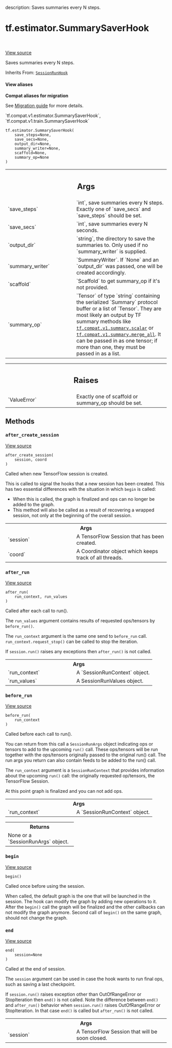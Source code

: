 description: Saves summaries every N steps.

<div itemscope itemtype="http://developers.google.com/ReferenceObject">
<meta itemprop="name" content="tf.estimator.SummarySaverHook" />
<meta itemprop="path" content="Stable" />
<meta itemprop="property" content="__init__"/>
<meta itemprop="property" content="after_create_session"/>
<meta itemprop="property" content="after_run"/>
<meta itemprop="property" content="before_run"/>
<meta itemprop="property" content="begin"/>
<meta itemprop="property" content="end"/>
</div>

# tf.estimator.SummarySaverHook

<!-- Insert buttons and diff -->

<table class="tfo-notebook-buttons tfo-api nocontent" align="left">

</table>

<a target="_blank" class="external" href="/code/stable/tensorflow/python/training/basic_session_run_hooks.py">View source</a>



Saves summaries every N steps.

Inherits From: [`SessionRunHook`](../../tf/estimator/SessionRunHook.md)

<section class="expandable">
  <h4 class="showalways">View aliases</h4>
  <p>
<b>Compat aliases for migration</b>
<p>See
<a href="https://www.tensorflow.org/guide/migrate">Migration guide</a> for
more details.</p>
<p>`tf.compat.v1.estimator.SummarySaverHook`, `tf.compat.v1.train.SummarySaverHook`</p>
</p>
</section>

<pre class="devsite-click-to-copy prettyprint lang-py tfo-signature-link">
<code>tf.estimator.SummarySaverHook(
    save_steps=None,
    save_secs=None,
    output_dir=None,
    summary_writer=None,
    scaffold=None,
    summary_op=None
)
</code></pre>



<!-- Placeholder for "Used in" -->


<!-- Tabular view -->
 <table class="responsive fixed orange">
<colgroup><col width="214px"><col></colgroup>
<tr><th colspan="2"><h2 class="add-link">Args</h2></th></tr>

<tr>
<td>
`save_steps`
</td>
<td>
`int`, save summaries every N steps. Exactly one of
`save_secs` and `save_steps` should be set.
</td>
</tr><tr>
<td>
`save_secs`
</td>
<td>
`int`, save summaries every N seconds.
</td>
</tr><tr>
<td>
`output_dir`
</td>
<td>
`string`, the directory to save the summaries to. Only used if
no `summary_writer` is supplied.
</td>
</tr><tr>
<td>
`summary_writer`
</td>
<td>
`SummaryWriter`. If `None` and an `output_dir` was passed,
one will be created accordingly.
</td>
</tr><tr>
<td>
`scaffold`
</td>
<td>
`Scaffold` to get summary_op if it's not provided.
</td>
</tr><tr>
<td>
`summary_op`
</td>
<td>
`Tensor` of type `string` containing the serialized `Summary`
protocol buffer or a list of `Tensor`. They are most likely an output by
TF summary methods like <a href="../../tf/compat/v1/summary/scalar.md"><code>tf.compat.v1.summary.scalar</code></a> or
<a href="../../tf/compat/v1/summary/merge_all.md"><code>tf.compat.v1.summary.merge_all</code></a>. It can be passed in as one tensor; if
more than one, they must be passed in as a list.
</td>
</tr>
</table>



<!-- Tabular view -->
 <table class="responsive fixed orange">
<colgroup><col width="214px"><col></colgroup>
<tr><th colspan="2"><h2 class="add-link">Raises</h2></th></tr>

<tr>
<td>
`ValueError`
</td>
<td>
Exactly one of scaffold or summary_op should be set.
</td>
</tr>
</table>



## Methods

<h3 id="after_create_session"><code>after_create_session</code></h3>

<a target="_blank" class="external" href="/code/stable/tensorflow/python/training/session_run_hook.py">View source</a>

<pre class="devsite-click-to-copy prettyprint lang-py tfo-signature-link">
<code>after_create_session(
    session, coord
)
</code></pre>

Called when new TensorFlow session is created.

This is called to signal the hooks that a new session has been created. This
has two essential differences with the situation in which `begin` is called:

* When this is called, the graph is finalized and ops can no longer be added
    to the graph.
* This method will also be called as a result of recovering a wrapped
    session, not only at the beginning of the overall session.

<!-- Tabular view -->
 <table class="responsive fixed orange">
<colgroup><col width="214px"><col></colgroup>
<tr><th colspan="2">Args</th></tr>

<tr>
<td>
`session`
</td>
<td>
A TensorFlow Session that has been created.
</td>
</tr><tr>
<td>
`coord`
</td>
<td>
A Coordinator object which keeps track of all threads.
</td>
</tr>
</table>



<h3 id="after_run"><code>after_run</code></h3>

<a target="_blank" class="external" href="/code/stable/tensorflow/python/training/basic_session_run_hooks.py">View source</a>

<pre class="devsite-click-to-copy prettyprint lang-py tfo-signature-link">
<code>after_run(
    run_context, run_values
)
</code></pre>

Called after each call to run().

The `run_values` argument contains results of requested ops/tensors by
`before_run()`.

The `run_context` argument is the same one send to `before_run` call.
`run_context.request_stop()` can be called to stop the iteration.

If `session.run()` raises any exceptions then `after_run()` is not called.

<!-- Tabular view -->
 <table class="responsive fixed orange">
<colgroup><col width="214px"><col></colgroup>
<tr><th colspan="2">Args</th></tr>

<tr>
<td>
`run_context`
</td>
<td>
A `SessionRunContext` object.
</td>
</tr><tr>
<td>
`run_values`
</td>
<td>
A SessionRunValues object.
</td>
</tr>
</table>



<h3 id="before_run"><code>before_run</code></h3>

<a target="_blank" class="external" href="/code/stable/tensorflow/python/training/basic_session_run_hooks.py">View source</a>

<pre class="devsite-click-to-copy prettyprint lang-py tfo-signature-link">
<code>before_run(
    run_context
)
</code></pre>

Called before each call to run().

You can return from this call a `SessionRunArgs` object indicating ops or
tensors to add to the upcoming `run()` call.  These ops/tensors will be run
together with the ops/tensors originally passed to the original run() call.
The run args you return can also contain feeds to be added to the run()
call.

The `run_context` argument is a `SessionRunContext` that provides
information about the upcoming `run()` call: the originally requested
op/tensors, the TensorFlow Session.

At this point graph is finalized and you can not add ops.

<!-- Tabular view -->
 <table class="responsive fixed orange">
<colgroup><col width="214px"><col></colgroup>
<tr><th colspan="2">Args</th></tr>

<tr>
<td>
`run_context`
</td>
<td>
A `SessionRunContext` object.
</td>
</tr>
</table>



<!-- Tabular view -->
 <table class="responsive fixed orange">
<colgroup><col width="214px"><col></colgroup>
<tr><th colspan="2">Returns</th></tr>
<tr class="alt">
<td colspan="2">
None or a `SessionRunArgs` object.
</td>
</tr>

</table>



<h3 id="begin"><code>begin</code></h3>

<a target="_blank" class="external" href="/code/stable/tensorflow/python/training/basic_session_run_hooks.py">View source</a>

<pre class="devsite-click-to-copy prettyprint lang-py tfo-signature-link">
<code>begin()
</code></pre>

Called once before using the session.

When called, the default graph is the one that will be launched in the
session.  The hook can modify the graph by adding new operations to it.
After the `begin()` call the graph will be finalized and the other callbacks
can not modify the graph anymore. Second call of `begin()` on the same
graph, should not change the graph.

<h3 id="end"><code>end</code></h3>

<a target="_blank" class="external" href="/code/stable/tensorflow/python/training/basic_session_run_hooks.py">View source</a>

<pre class="devsite-click-to-copy prettyprint lang-py tfo-signature-link">
<code>end(
    session=None
)
</code></pre>

Called at the end of session.

The `session` argument can be used in case the hook wants to run final ops,
such as saving a last checkpoint.

If `session.run()` raises exception other than OutOfRangeError or
StopIteration then `end()` is not called.
Note the difference between `end()` and `after_run()` behavior when
`session.run()` raises OutOfRangeError or StopIteration. In that case
`end()` is called but `after_run()` is not called.

<!-- Tabular view -->
 <table class="responsive fixed orange">
<colgroup><col width="214px"><col></colgroup>
<tr><th colspan="2">Args</th></tr>

<tr>
<td>
`session`
</td>
<td>
A TensorFlow Session that will be soon closed.
</td>
</tr>
</table>





